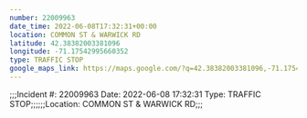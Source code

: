 ```yaml
---
number: 22009963
date_time: 2022-06-08T17:32:31+00:00
location: COMMON ST & WARWICK RD
latitude: 42.38382003381096
longitude: -71.17542995660352
type: TRAFFIC STOP
google_maps_link: https://maps.google.com/?q=42.38382003381096,-71.17542995660352
---
```


;;;Incident #: 22009963  Date: 2022-06-08 17:32:31   Type: TRAFFIC STOP;;;;;;Location: COMMON ST & WARWICK RD;;;
